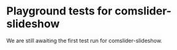 # Playground tests for comslider-slideshow
We are still awaiting the first test run for comslider-slideshow.
